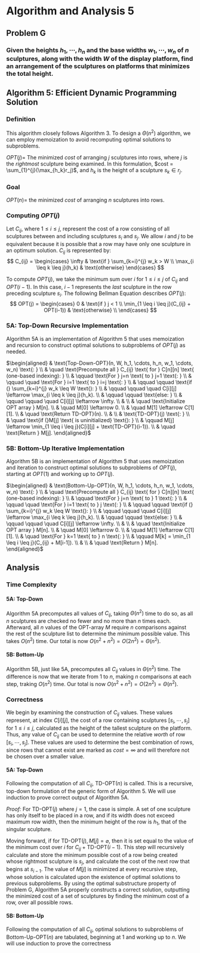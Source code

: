 # Algorithm and Analysis 5

## Problem G
### Given the heights $h_1, \cdots, h_n$ and the base widths $w_1, \cdots, w_n$ of $n$ sculptures, along with the width $W$ of the display platform, find an arrangement of the sculptures on platforms that minimizes the total height. 

## Algorithm 5: Efficient Dynamic Programming Solution
### Definition
This algorithm closely follows Algorithm 3. To design a $\Theta(n^2)$ algorithm, we can employ memoization to avoid recomputing optimal solutions to subproblems. 

$OPT(j) =$ The minimized $cost$ of arranging $j$ sculptures into rows, where $j$ is the *rightmost* sculpture being examined. In this formulation, $cost = \sum_{1}^{j}(\max_{h_k}r_j)$, and $h_k$ is the height of a sculpture $s_k \in r_j$.

### Goal
$OPT(n) =$ the minimized $cost$ of arranging $n$ sculptures into rows. 

### Computing $OPT(j)$
Let $C_{ij}$, where $1 \leq i \leq j$, represent the cost of a row consisting of all sculptures between and including sculptures $s_i$ and $s_j$. We allow $i$ and $j$ to be equivalent because it is possible that a row may have only one sculpture in an optimum solution. $C_{ij}$ is represented by: 
$$
C_{ij} = 
\begin{cases}
    \infty & \text{if } \sum_{k=i}^{j} w_k > W \\
    \max_{i \leq k \leq j}(h_k) & \text{otherwise}
\end{cases}
$$

To compute $OPT(j)$, we take the minimum sum over $i$ for $1 \leq i \leq j$ of $C_{ij}$ and $OPT(i-1)$. In this case, $i-1$ represents the *last* sculpture in the row preceding sculpture $s_i$. The following Bellman Equation describes $OPT(j)$:
$$
OPT(j) =
\begin{cases}
    0 & \text{if } j < 1 \\
    \min_{1 \leq i \leq j}(C_{ij} + OPT(i-1)) & \text{otherwise} \\
\end{cases}
$$

### 5A: Top-Down Recursive Implementation
Algorithm 5A is an implementation of Algorithm 5 that uses memoization and recursion to construct optimal solutions to subproblems of $OPT(j)$ as needed. 

$\begin{aligned}
& \text{Top-Down-OPT}(n, W, h_1, \cdots, h_n, w_1, \cdots, w_n) \text{: } \\
& \quad \text{Precompute all } C_{ij} \text{ for } C[n][n] \text{ (one-based indexing): } \\
& \qquad \text{For } j=n \text{ to } j=1 \text{: } \\
& \qquad \quad \text{For } i=1 \text{ to } i=j \text{: } \\
& \qquad \qquad \text{if (} \sum_{k=i}^{j} w_k \leq W \text{): } \\
& \qquad \qquad \quad C[i][j] \leftarrow \max_{i \leq k \leq j}(h_k). \\
& \qquad \qquad \text{else: } \\
& \qquad \qquad \quad C[i][j] \leftarrow \infty. \\
& \\
& \quad \text{Initialize OPT array } M[n]. \\
& \quad M[0] \leftarrow 0. \\
& \quad M[1] \leftarrow C[1][1]. \\
& \quad \text{Return TD-OPT}(n). \\
& \\
& \text{TD-OPT}(j) \text{: } \\
& \quad \text{if (}M[j] \text{ is uninitialized} \text{): } \\
& \qquad M[j] \leftarrow \min_{1 \leq i \leq j}(C[i][j] + \text{TD-OPT}(i-1)).  \\
& \quad \text{Return } M[j].
\end{aligned}$

### 5B: Bottom-Up Iterative Implementation
Algorithm 5B is an implementation of Algorithm 5 that uses memoization and iteration to construct optimal solutions to subproblems of $OPT(j)$, starting at $OPT(1)$ and working up to $OPT(j)$. 

$\begin{aligned}
& \text{Bottom-Up-OPT}(n, W, h_1, \cdots, h_n, w_1, \cdots, w_n) \text{: } \\
& \quad \text{Precompute all } C_{ij} \text{ for } C[n][n] \text{ (one-based indexing): } \\
& \qquad \text{For } j=n \text{ to } 1 \text{: } \\
& \qquad \quad \text{For } i=1 \text{ to } j \text{: } \\
& \qquad \qquad \text{if (} \sum_{k=i}^{j} w_k \leq W \text{): } \\
& \qquad \qquad \quad C[i][j] \leftarrow \max_{i \leq k \leq j}(h_k). \\
& \qquad \qquad \text{else: } \\
& \qquad \qquad \quad C[i][j] \leftarrow \infty. \\
& \\
& \quad \text{Initialize OPT array } M[n]. \\
& \quad M[0] \leftarrow 0. \\
& \quad M[1] \leftarrow C[1][1]. \\
& \quad \text{For } k=1 \text{ to } n \text{: } \\
& \qquad M[k] = \min_{1 \leq i \leq j}(C_{ij} + M[i-1]). \\
& \\
& \quad \text{Return } M[n].
\end{aligned}$


<!-- need to explain backtracking...-->

## Analysis
### Time Complexity
#### 5A: Top-Down
Algorithm 5A precomputes all values of $C_{ij}$, taking $\Theta(n^2)$ time to do so, as all $n$ sculptures are checked no fewer and no more than $n$ times each. Afterward, all $n$ values of the OPT-array $M$ require $n$ comparisons against the rest of the sculpture list to determine the minimum possible value. This takes $O(n^2)$ time. Our total is now $O(n^2 + n^2) = O(2n^2) = \Theta(n^2)$.

#### 5B: Bottom-Up
Algorithm 5B, just like 5A, precomputes all $C_{ij}$ values in $\Theta(n^2)$ time. The difference is now that we iterate from $1$ to $n$, making $n$ comparisons at each step, traking $O(n^2)$ time. Our total is now $O(n^2 + n^2) = O(2n^2) = \Theta(n^2)$.

### Correctness
We begin by examining the construction of $C_{ij}$ values. These values represent, at index $C[i][j]$, the cost of a row containing sculptures $[s_i, \cdots, s_j]$ for $1 \leq i \leq j$, calculated as the height of the tallest sculpture on the platform. Thus, any value of $C_{ij}$ can be used to determine the relative *worth* of row $[s_i, \cdots, s_j]$. These values are used to determine the best combination of rows, since rows that cannot exist are marked as $cost = \infty$ and will therefore not be chosen over a smaller value. 

#### 5A: Top-Down
Following the computation of all $C_{ij}$, $\text{TD-OPT}(n)$ is called. This is a recursive, top-down formulation of the generic form of Algorithm 5. We will use induction to prove correct output of Algorithm 5A. 

*Proof:* For $\text{TD-OPT}(j)$ where $j=1$, the case is simple. A set of one sculpture has only itself to be placed in a row, and if its width does not exceed maximum row width, then the minimum height of the row is $h_1$, that of the singular sculpture. 

Moving forward, if for $\text{TD-OPT}(j), M[j] = \varnothing$, then it is set equal to the value of the minimum cost over $i$ for $C_{ij} + \text{TD-OPT}(i-1)$. This step will recursively calculate and store the minimum possible cost of a row being created whose rightmost sculpture is $s_j$, and calculate the cost of the next row that begins at $s_{i-1}$. The value of $M[j]$ is minimized at every recursive step, whose solution is calculated upon the existence of optimal solutions to previous subproblems. By using the optimal substructure property of Problem G, Algorithm 5A properly constructs a correct solution, outputting the minimized cost of a set of sculptures by finding the minimum cost of a row, over all possible rows. 

#### 5B: Bottom-Up
Following the computation of all $C_{ij}$, optimal solutions to subproblems of $\text{Bottom-Up-OPT}(n)$ are tabulated, beginning at $1$ and working up to $n$. We will use induction to prove the correctness 